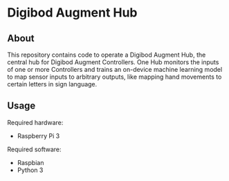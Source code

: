 # Digibod Augment Hub

## About
This repository contains code to operate a Digibod Augment Hub, the central
hub for Digibod Augment Controllers. One Hub monitors the inputs of one or more
Controllers and trains an on-device machine learning model to map sensor inputs
to arbitrary outputs, like mapping hand movements to certain letters in sign
language.

## Usage

Required hardware:
 - Raspberry Pi 3

Required software:
 - Raspbian
 - Python 3
